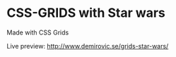 # CSS-GRIDS with Star wars

Made with CSS Grids

Live preview: http://www.demirovic.se/grids-star-wars/
